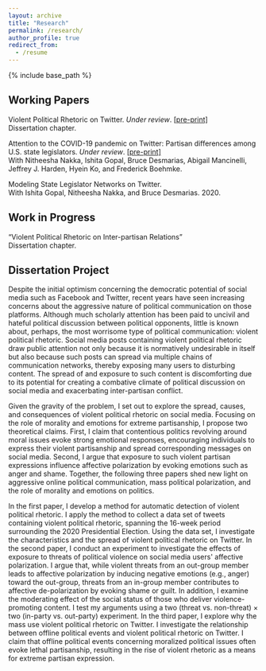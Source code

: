 ```yaml
---
layout: archive
title: "Research"
permalink: /research/
author_profile: true
redirect_from:
  - /resume
---
```


{% include base_path %}

## Working Papers

Violent Political Rhetoric on Twitter. *Under review*. [[pre-print]](https://osf.io/5ckw4/) <br>
Dissertation chapter. <br>

Attention to the COVID-19 pandemic on Twitter: Partisan differences among U.S. state legislators. *Under review*. [[pre-print]](https://sites.psu.edu/spap/covid-19-policy/) <br>
With Nitheesha Nakka, Ishita Gopal, Bruce Desmarias, Abigail Mancinelli, Jeffrey J. Harden, Hyein Ko, and Frederick Boehmke. <br>

Modeling State Legislator Networks on Twitter. <br>
With Ishita Gopal, Nitheesha Nakka, and Bruce Desmarias. 2020. <br>


## Work in Progress

“Violent Political Rhetoric on Inter-partisan Relations” <br>
Dissertation chapter. <br>


## Dissertation Project

Despite the initial optimism concerning the democratic potential of social media such as Facebook and Twitter, recent years have seen increasing concerns about the aggressive nature of political communication on those platforms. Although much scholarly attention has been paid to uncivil and hateful political discussion between political opponents, little is known about, perhaps, the most worrisome type of political communication: violent political rhetoric. Social media posts containing violent political rhetoric draw public attention not only because it is normatively undesirable in itself but also because such posts can spread via multiple chains of communication networks, thereby exposing many users to disturbing content. The spread of and exposure to such content is discomforting due to its potential for creating a combative climate of political discussion on social media and exacerbating inter-partisan conflict. 

Given the gravity of the problem, I set out to explore the spread, causes, and consequences of violent political rhetoric on social media. Focusing on the role of morality and emotions for extreme partisanship, I propose two theoretical claims. First, I claim that contentious politics revolving around moral issues evoke strong emotional responses, encouraging individuals to express their violent partisanship and spread corresponding messages on social media. Second, I argue that exposure to such violent partisan expressions influence affective polarization by evoking emotions such as anger and shame. Together, the following three papers shed new light on aggressive online political communication, mass political polarization, and the role of morality and emotions on politics.

In the first paper, I develop a method for automatic detection of violent political rhetoric. I apply the method to collect a data set of tweets containing violent political rhetoric, spanning the 16-week period surrounding the 2020 Presidential Election. Using the data set, I investigate the characteristics and the spread of violent political rhetoric on Twitter. In the second paper, I conduct an experiment to investigate the effects of exposure to threats of political violence on social media users' affective polarization. I argue that, while violent threats from an out-group member leads to affective polarization by inducing negative emotions (e.g., anger) toward the out-group, threats from an in-group member contributes to affective de-polarization by evoking shame or guilt. In addition, I examine the moderating effect of the social status of those who deliver violence-promoting content. I test my arguments using a two (threat vs. non-threat) $\times$ two (in-party vs. out-party) experiment. In the third paper, I explore why the mass use violent political rhetoric on Twitter. I investigate the relationship between offline political events and violent political rhetoric on Twitter. I claim that offline political events concerning moralized political issues often evoke lethal partisanship, resulting in the rise of violent rhetoric as a means for extreme partisan expression. 



